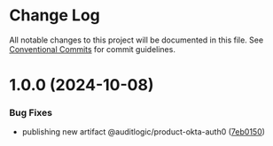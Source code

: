 # Change Log

All notable changes to this project will be documented in this file.
See [Conventional Commits](https://conventionalcommits.org) for commit guidelines.

# 1.0.0 (2024-10-08)


### Bug Fixes

* publishing new artifact @auditlogic/product-okta-auth0 ([7eb0150](https://github.com/auditlogic/product/commit/7eb0150e1349265a24680a1f4b53e1e2ef93b493))
